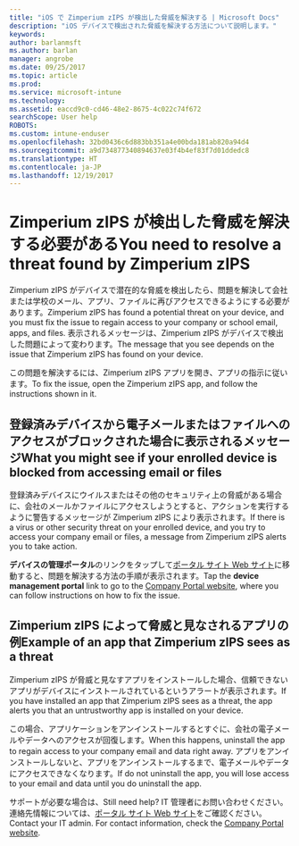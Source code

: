 ```yaml
---
title: "iOS で Zimperium zIPS が検出した脅威を解決する | Microsoft Docs"
description: "iOS デバイスで検出された脅威を解決する方法について説明します。"
keywords: 
author: barlanmsft
ms.author: barlan
manager: angrobe
ms.date: 09/25/2017
ms.topic: article
ms.prod: 
ms.service: microsoft-intune
ms.technology: 
ms.assetid: eaccd9c0-cd46-48e2-8675-4c022c74f672
searchScope: User help
ROBOTS: 
ms.custom: intune-enduser
ms.openlocfilehash: 32bd0436c6d883bb351a4e00bda181ab820a94d4
ms.sourcegitcommit: a9d734877340894637e03f4b4ef83f7d01ddedc8
ms.translationtype: HT
ms.contentlocale: ja-JP
ms.lasthandoff: 12/19/2017
---
```

# <a name="you-need-to-resolve-a-threat-found-by-zimperium-zips"></a><span data-ttu-id="13929-103">Zimperium zIPS が検出した脅威を解決する必要がある</span><span class="sxs-lookup"><span data-stu-id="13929-103">You need to resolve a threat found by Zimperium zIPS</span></span>

<span data-ttu-id="13929-104">Zimperium zIPS がデバイスで潜在的な脅威を検出したら、問題を解決して会社または学校のメール、アプリ、ファイルに再びアクセスできるようにする必要があります。</span><span class="sxs-lookup"><span data-stu-id="13929-104">Zimperium zIPS has found a potential threat on your device, and you must fix the issue to regain access to your company or school email, apps, and files.</span></span> <span data-ttu-id="13929-105">表示されるメッセージは、Zimperium zIPS がデバイスで検出した問題によって変わります。</span><span class="sxs-lookup"><span data-stu-id="13929-105">The message that you see depends on the issue that Zimperium zIPS has found on your device.</span></span>

<span data-ttu-id="13929-106">この問題を解決するには、Zimperium zIPS アプリを開き、アプリの指示に従います。</span><span class="sxs-lookup"><span data-stu-id="13929-106">To fix the issue, open the Zimperium zIPS app, and follow the instructions shown in it.</span></span>

## <a name="what-you-might-see-if-your-enrolled-device-is-blocked-from-accessing-email-or-files"></a><span data-ttu-id="13929-107">登録済みデバイスから電子メールまたはファイルへのアクセスがブロックされた場合に表示されるメッセージ</span><span class="sxs-lookup"><span data-stu-id="13929-107">What you might see if your enrolled device is blocked from accessing email or files</span></span>

<span data-ttu-id="13929-108">登録済みデバイスにウイルスまたはその他のセキュリティ上の脅威がある場合に、会社のメールかファイルにアクセスしようとすると、アクションを実行するように警告するメッセージが Zimperium zIPS により表示されます。</span><span class="sxs-lookup"><span data-stu-id="13929-108">If there is a virus or other security threat on your enrolled device, and you try to access your company email or files, a message from Zimperium zIPS alerts you to take action.</span></span>

<span data-ttu-id="13929-109">**デバイスの管理ポータル**のリンクをタップして[ポータル サイト Web サイト](https://portal.manage.microsoft.com#HelpDeskDialog)に移動すると、問題を解決する方法の手順が表示されます。</span><span class="sxs-lookup"><span data-stu-id="13929-109">Tap the **device management portal** link to go to the [Company Portal website](https://portal.manage.microsoft.com#HelpDeskDialog), where you can follow instructions on how to fix the issue.</span></span>

## <a name="example-of-an-app-that-zimperium-zips-sees-as-a-threat"></a><span data-ttu-id="13929-110">Zimperium zIPS によって脅威と見なされるアプリの例</span><span class="sxs-lookup"><span data-stu-id="13929-110">Example of an app that Zimperium zIPS sees as a threat</span></span>

<span data-ttu-id="13929-111">Zimperium zIPS が脅威と見なすアプリをインストールした場合、信頼できないアプリがデバイスにインストールされているというアラートが表示されます。</span><span class="sxs-lookup"><span data-stu-id="13929-111">If you have installed an app that Zimperium zIPS sees as a threat, the app alerts you that an untrustworthy app is installed on your device.</span></span>

<span data-ttu-id="13929-112">この場合、アプリケーションをアンインストールするとすぐに、会社の電子メールやデータへのアクセスが回復します。</span><span class="sxs-lookup"><span data-stu-id="13929-112">When this happens, uninstall the app to regain access to your company email and data right away.</span></span> <span data-ttu-id="13929-113">アプリをアンインストールしないと、アプリをアンインストールするまで、電子メールやデータにアクセスできなくなります。</span><span class="sxs-lookup"><span data-stu-id="13929-113">If do not uninstall the app, you will lose access to your email and data until you do uninstall the app.</span></span>

<span data-ttu-id="13929-114">サポートが必要な場合は、</span><span class="sxs-lookup"><span data-stu-id="13929-114">Still need help?</span></span> <span data-ttu-id="13929-115">IT 管理者にお問い合わせください。連絡先情報については、[ポータル サイト Web サイト](https://portal.manage.microsoft.com#HelpDeskDialog)をご確認ください。</span><span class="sxs-lookup"><span data-stu-id="13929-115">Contact your IT admin. For contact information, check the [Company Portal website](https://portal.manage.microsoft.com#HelpDeskDialog).</span></span>
